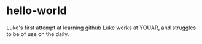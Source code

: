 # hello-world
Luke's first attempt at learning github
Luke works at YOUAR, and struggles to be of use on the daily.
